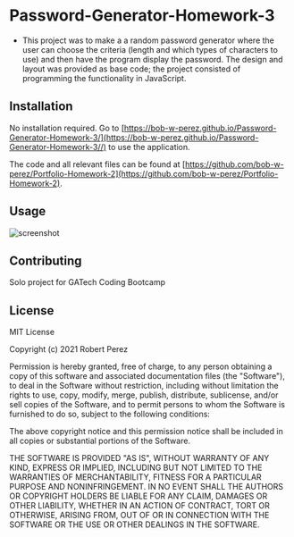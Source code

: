 # Password-Generator-Homework-3

- This project was to make a a random password generator where the user can choose the criteria (length and which types of characters to use) and then have the program display the password. The design and layout was provided as base code; the project consisted of programming the functionality in JavaScript.
## Installation

No installation required.
Go to [https://bob-w-perez.github.io/Password-Generator-Homework-3/](https://bob-w-perez.github.io/Password-Generator-Homework-3//) to use the application.

The code and all relevant files can be found at [https://github.com/bob-w-perez/Portfolio-Homework-2](https://github.com/bob-w-perez/Portfolio-Homework-2). 

## Usage


![screenshot](https://github.com/bob-w-perez/Portfolio-Homework-2/blob/main/assets/images/screenshot.gif "Screenshot")





## Contributing
Solo project for GATech Coding Bootcamp

## License
MIT License

Copyright (c) 2021 Robert Perez

Permission is hereby granted, free of charge, to any person obtaining a copy
of this software and associated documentation files (the "Software"), to deal
in the Software without restriction, including without limitation the rights
to use, copy, modify, merge, publish, distribute, sublicense, and/or sell
copies of the Software, and to permit persons to whom the Software is
furnished to do so, subject to the following conditions:

The above copyright notice and this permission notice shall be included in all
copies or substantial portions of the Software.

THE SOFTWARE IS PROVIDED "AS IS", WITHOUT WARRANTY OF ANY KIND, EXPRESS OR
IMPLIED, INCLUDING BUT NOT LIMITED TO THE WARRANTIES OF MERCHANTABILITY,
FITNESS FOR A PARTICULAR PURPOSE AND NONINFRINGEMENT. IN NO EVENT SHALL THE
AUTHORS OR COPYRIGHT HOLDERS BE LIABLE FOR ANY CLAIM, DAMAGES OR OTHER
LIABILITY, WHETHER IN AN ACTION OF CONTRACT, TORT OR OTHERWISE, ARISING FROM,
OUT OF OR IN CONNECTION WITH THE SOFTWARE OR THE USE OR OTHER DEALINGS IN THE
SOFTWARE.